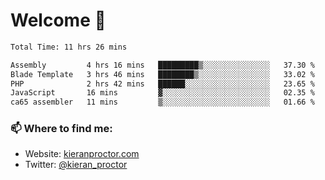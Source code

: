# Welcome 🦘

<!--START_SECTION:waka-->

```txt
Total Time: 11 hrs 26 mins

Assembly         4 hrs 16 mins   █████████▒░░░░░░░░░░░░░░░   37.30 %
Blade Template   3 hrs 46 mins   ████████▒░░░░░░░░░░░░░░░░   33.02 %
PHP              2 hrs 42 mins   ██████░░░░░░░░░░░░░░░░░░░   23.65 %
JavaScript       16 mins         ▓░░░░░░░░░░░░░░░░░░░░░░░░   02.35 %
ca65 assembler   11 mins         ▒░░░░░░░░░░░░░░░░░░░░░░░░   01.66 %
```

<!--END_SECTION:waka-->

### 📫 Where to find me:

-   Website: [kieranproctor.com](https://kieranproctor.com/)
-   Twitter: [@kieran_proctor](https://twitter.com/kieran_proctor)
